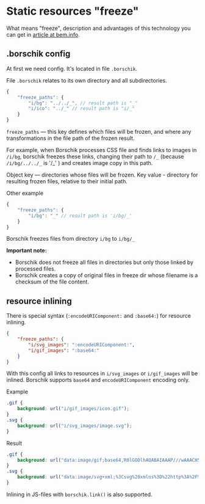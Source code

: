 # Static resources "freeze"

What means "freeze", description and advantages of this technology you can get in [article at bem.info](http://bem.info/articles/borschik).

## .borschik config

At first we need config. It's located in file `.borschik`.

File `.borschik` relates to its own directory and all subdirectories.
```js
{
    "freeze_paths": {
        "i/bg": "../../_", // result path is "_"
        "i/ico": "../_" // result path is "i/_"
    }
}
```

`freeze_paths` — this key defines which files will be frozen, and where any transformations in the file path of the frozen result.

For example, when Borschik processes CSS file and finds links to images in `/i/bg`,
borschik freezes these links, changing their path to `/_` (because `/i/bg/../../_` is '/_' ) and creates image copy in this path.

Object key — directories whose files will be frozen.
Key value - directory for resulting frozen files, relative to their initial path.

Other example
```js
{
    "freeze_paths": {
        "i/bg": "_" // result path is 'i/bg/_'
    }
}
```
Borschik freezes files from directory `i/bg` to `i/bg/_`

**Important note:**
* Borschik does not freeze all files in directories but only those linked by processed files.
* Borschik creates a copy of original files in freeze dir whose filename is a checksum of the file content.

## resource inlining
There is special syntax (`:encodeURIComponent:` and `:base64:`) for resource inlining.

```json
{
    "freeze_paths": {
        "i/svg_images": ":encodeURIComponent:",
        "i/gif_images": ":base64:"
    }
}
```

With this config all links to resources in `i/svg_images` or `i/gif_images` will be inlined. Borschik supports `base64` and `encodeURIComponent` encoding only.

Example
```css
.gif {
    background: url("i/gif_images/icon.gif");
}
.svg {
    background: url("i/svg_images/image.svg");
}
```

Result
```css
.gif {
    background: url("data:image/gif;base64,R0lGODlhAQABAIAAAP///wAAACH5BAEAAAAALAAAAAABAAEAAAICRAEAOw==");
}
.svg {
    background: url("data:image/svg+xml;%3Csvg%20xmlns%3D%22http%3A%2F%2Fwww.w3.org.......");
}
```

Inlining in JS-files with `borschik.link()` is also supported.
